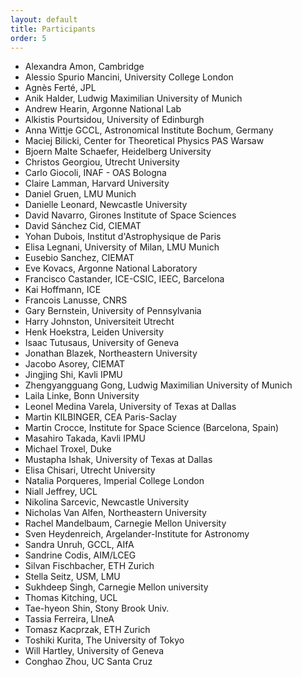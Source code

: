 ```yaml
---
layout: default
title: Participants
order: 5
---
```

- Alexandra Amon, Cambridge 
- Alessio Spurio Mancini, University College London
- Agnès Ferté,	JPL
- Anik Halder, Ludwig Maximilian University of Munich
- Andrew Hearin,	Argonne National Lab
- Alkistis Pourtsidou,	University of Edinburgh
- Anna Wittje	GCCL, Astronomical Institute Bochum, Germany
- Maciej Bilicki,	Center for Theoretical Physics PAS Warsaw
- Bjoern Malte Schaefer,	Heidelberg University
- Christos Georgiou,	Utrecht University
- Carlo Giocoli,	INAF - OAS Bologna
- Claire Lamman,	Harvard University
- Daniel Gruen,	LMU Munich
- Danielle Leonard,	Newcastle University
- David Navarro, Girones	Institute of Space Sciences
- David Sánchez Cid,	CIEMAT
- Yohan Dubois,	Institut d'Astrophysique de Paris
- Elisa Legnani,	University of Milan, LMU Munich
- Eusebio Sanchez,	CIEMAT
- Eve Kovacs,	Argonne National Laboratory
- Francisco Castander,	ICE-CSIC, IEEC, Barcelona
- Kai Hoffmann,	ICE
- Francois Lanusse,	CNRS
- Gary Bernstein,	University of Pennsylvania
- Harry Johnston,	Universiteit Utrecht
- Henk Hoekstra,	Leiden University
- Isaac Tutusaus,	University of Geneva
- Jonathan Blazek,	Northeastern University
- Jacobo Asorey,	CIEMAT
- Jingjing Shi, Kavli IPMU 
- Zhengyangguang Gong,	Ludwig Maximilian University of Munich
- Laila Linke,	Bonn University
- Leonel Medina Varela,	University of Texas at Dallas
- Martin KILBINGER,	CEA Paris-Saclay
- Martin Crocce,	Institute for Space Science (Barcelona, Spain)
- Masahiro Takada,	Kavli IPMU
- Michael Troxel,	Duke
- Mustapha Ishak,	University of Texas at Dallas
- Elisa Chisari,	Utrecht University
- Natalia Porqueres,	Imperial College London
- Niall Jeffrey,	UCL
- Nikolina Sarcevic,	Newcastle University
- Nicholas Van Alfen,	Northeastern University
- Rachel Mandelbaum,	Carnegie Mellon University
- Sven Heydenreich,	Argelander-Institute for Astronomy
- Sandra Unruh,	GCCL, AIfA
- Sandrine Codis,	AIM/LCEG
- Silvan Fischbacher,	ETH Zurich
- Stella Seitz,	USM, LMU
- Sukhdeep Singh,	Carnegie Mellon university
- Thomas Kitching,	UCL
- Tae-hyeon Shin,	Stony Brook Univ.
- Tassia Ferreira,	LIneA
- Tomasz Kacprzak,	ETH Zurich
- Toshiki Kurita,	The University of Tokyo
- Will Hartley,	University of Geneva
- Conghao Zhou,	UC Santa Cruz
